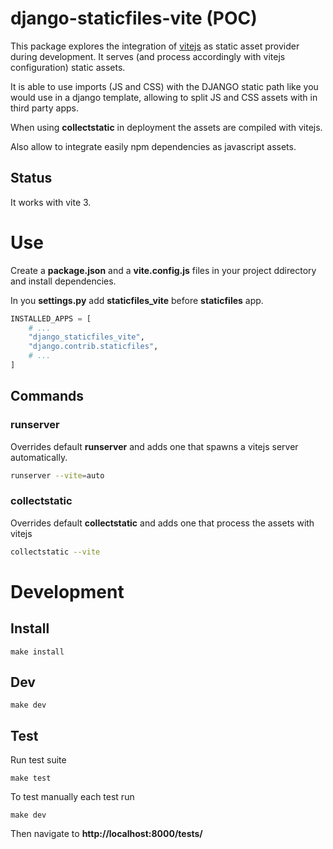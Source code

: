 # django-staticfiles-vite (POC)

This package explores the integration of [vitejs](https://vitejs.dev/) as static asset provider during development.
It serves (and process accordingly with vitejs configuration) static assets.

It is able to use imports (JS and CSS) with the DJANGO static path like you would use in a django template, allowing to split JS and CSS assets with in third party apps.

When using **collectstatic** in deployment the assets are compiled with vitejs.

Also allow to integrate easily npm dependencies as javascript assets.

## Status
It works with vite 3.

# Use

Create a **package.json** and a **vite.config.js** files in your project ddirectory and install dependencies.

In you **settings.py** add **staticfiles_vite** before **staticfiles** app.
```python
INSTALLED_APPS = [
    # ...
    "django_staticfiles_vite",
    "django.contrib.staticfiles",
    # ...
]
```
## Commands

### runserver
Overrides default **runserver** and adds one that spawns a vitejs server automatically.
```bash
runserver --vite=auto
```

### collectstatic
Overrides default **collectstatic** and adds one that process the assets with vitejs
```bash
collectstatic --vite
```

# Development

## Install
```
make install
```

## Dev
```
make dev
```

## Test

Run test suite

```
make test
```

To test manually each test run

```
make dev
```

Then navigate to **http://localhost:8000/tests/**
